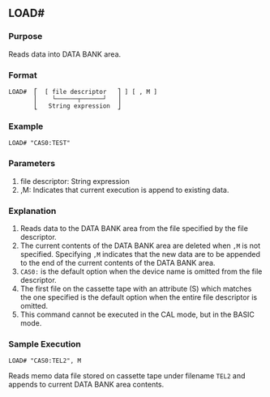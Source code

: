 ## LOAD#

### Purpose
Reads data into DATA BANK area.

### Format
```basic
LOAD#  ⎡  [ file descriptor   ⎤ ] [ , M ]
       ⎢    └──────┬──────┘   ⎥
       ⎣   String expression  ⎦
```

### Example
```basic
LOAD# "CAS0:TEST"
```

### Parameters
1. file descriptor: String expression
2. ,M: Indicates that current execution is append to existing data.

### Explanation
1. Reads data to the DATA BANK area from the file specified by the file descriptor.
2. The current contents of the DATA BANK area are deleted when `,M` is not specified.
Specifying `,M` indicates that the new data are to be appended to the end of the current contents of the DATA BANK area.
3. `CAS0:` is the default option when the device name is omitted from the file descriptor.
4. The first file on the cassette tape with an attribute (S) which matches the
one specified is the default option when the entire file descriptor is omitted.
5. This command cannot be executed in the CAL mode, but in the BASIC mode.

### Sample Execution
```basic
LOAD# "CAS0:TEL2", M
```
Reads memo data file stored on cassette tape under filename `TEL2` and appends to 
current DATA BANK area contents.

